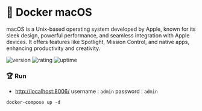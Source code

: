 # 🎉 Docker macOS

macOS is a Unix-based operating system developed by Apple, known for its sleek design, powerful performance, and seamless integration with Apple devices. It offers features like Spotlight, Mission Control, and native apps, enhancing productivity and creativity.

![version](https://img.shields.io/badge/version-1.0-blue)
![rating](https://img.shields.io/badge/rating-★★★★★-yellow)
![uptime](https://img.shields.io/badge/uptime-100%25-brightgreen)

### 🏆 Run

- [http://localhost:8006/](http://localhost:8006/) username : `admin` password : `admin`

```shell
docker-compose up -d
```
